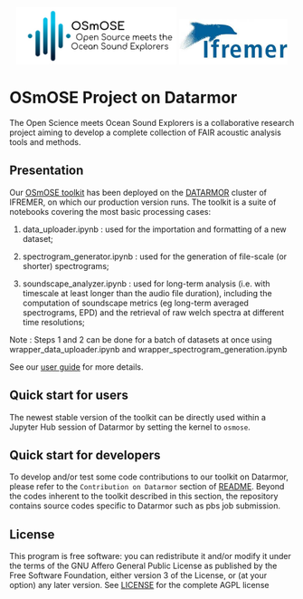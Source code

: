 <div align="center">

  <img src="assets/osmose_logo.png" height="100px">
  <img src="assets/ifremer_logo.jpg" height="80px">
</div>

# OSmOSE Project on Datarmor

The Open Science meets Ocean Sound Explorers is a collaborative research project aiming to develop a complete collection of FAIR acoustic analysis tools and methods. 

## Presentation

Our [OSmOSE toolkit](https://github.com/Project-OSmOSE/osmose-toolkit) has been deployed on the [DATARMOR](https://www.ifremer.fr/fr/infrastructures-de-recherche/le-supercalculateur-datarmor) cluster of IFREMER, on which our production version runs. The toolkit is a suite of notebooks covering the most basic processing cases:

1. data_uploader.ipynb : used for the importation and formatting of a new dataset;

2. spectrogram_generator.ipynb : used for the generation of file-scale (or shorter) spectrograms;

3. soundscape_analyzer.ipynb : used for long-term analysis (i.e. with timescale at least longer than the audio file duration), including the computation of soundscape metrics (eg long-term averaged spectrograms, EPD) and the retrieval of raw welch spectra at different time resolutions;

Note : Steps 1 and 2 can be done for a batch of datasets at once using wrapper_data_uploader.ipynb and wrapper_spectrogram_generation.ipynb

See our [user guide](assests/user_guide.pdf) for more details.

## Quick start for users

The newest stable version of the toolkit can be directly used within a Jupyter Hub session of Datarmor by setting the kernel to `osmose`. 

## Quick start for developers

To develop and/or test some code contributions to our toolkit on Datarmor, please refer to the `Contribution on Datarmor` section of [README](https://github.com/Project-OSmOSE/osmose-toolkit/blob/main/README.md). Beyond the codes inherent to the toolkit described in this section, the repository contains source codes specific to Datarmor such as pbs job submission.

## License

This program is free software: you can redistribute it and/or modify it under the terms of the GNU Affero General Public License as published by the Free Software Foundation, either version 3 of the License, or (at your option) any later version. See [LICENSE](LICENSE) for the complete AGPL license






